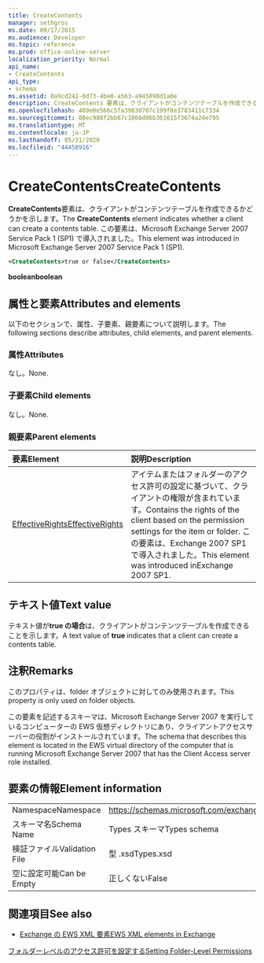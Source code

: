 ```yaml
---
title: CreateContents
manager: sethgros
ms.date: 09/17/2015
ms.audience: Developer
ms.topic: reference
ms.prod: office-online-server
localization_priority: Normal
api_name:
- CreateContents
api_type:
- schema
ms.assetid: 8a9cd241-0d73-4be8-a563-a945898d1a0e
description: CreateContents 要素は、クライアントがコンテンツテーブルを作成できるかどうかを示します。 この要素は、Microsoft Exchange Server 2007 Service Pack 1 (SP1) で導入されました。
ms.openlocfilehash: 409e0e566c5fa39830707c199f8e3783411c7334
ms.sourcegitcommit: 88ec988f2bb67c1866d06b361615f3674a24e795
ms.translationtype: MT
ms.contentlocale: ja-JP
ms.lasthandoff: 05/31/2020
ms.locfileid: "44458916"
---
```

# <a name="createcontents"></a><span data-ttu-id="1fefd-104">CreateContents</span><span class="sxs-lookup"><span data-stu-id="1fefd-104">CreateContents</span></span>

<span data-ttu-id="1fefd-105">**CreateContents**要素は、クライアントがコンテンツテーブルを作成できるかどうかを示します。</span><span class="sxs-lookup"><span data-stu-id="1fefd-105">The **CreateContents** element indicates whether a client can create a contents table.</span></span> <span data-ttu-id="1fefd-106">この要素は、Microsoft Exchange Server 2007 Service Pack 1 (SP1) で導入されました。</span><span class="sxs-lookup"><span data-stu-id="1fefd-106">This element was introduced in Microsoft Exchange Server 2007 Service Pack 1 (SP1).</span></span> 
  
```xml
<CreateContents>true or false</CreateContents>
```

 <span data-ttu-id="1fefd-107">**boolean**</span><span class="sxs-lookup"><span data-stu-id="1fefd-107">**boolean**</span></span>
## <a name="attributes-and-elements"></a><span data-ttu-id="1fefd-108">属性と要素</span><span class="sxs-lookup"><span data-stu-id="1fefd-108">Attributes and elements</span></span>

<span data-ttu-id="1fefd-109">以下のセクションで、属性、子要素、親要素について説明します。</span><span class="sxs-lookup"><span data-stu-id="1fefd-109">The following sections describe attributes, child elements, and parent elements.</span></span>
  
### <a name="attributes"></a><span data-ttu-id="1fefd-110">属性</span><span class="sxs-lookup"><span data-stu-id="1fefd-110">Attributes</span></span>

<span data-ttu-id="1fefd-111">なし。</span><span class="sxs-lookup"><span data-stu-id="1fefd-111">None.</span></span>
  
### <a name="child-elements"></a><span data-ttu-id="1fefd-112">子要素</span><span class="sxs-lookup"><span data-stu-id="1fefd-112">Child elements</span></span>

<span data-ttu-id="1fefd-113">なし。</span><span class="sxs-lookup"><span data-stu-id="1fefd-113">None.</span></span>
  
### <a name="parent-elements"></a><span data-ttu-id="1fefd-114">親要素</span><span class="sxs-lookup"><span data-stu-id="1fefd-114">Parent elements</span></span>

|<span data-ttu-id="1fefd-115">**要素**</span><span class="sxs-lookup"><span data-stu-id="1fefd-115">**Element**</span></span>|<span data-ttu-id="1fefd-116">**説明**</span><span class="sxs-lookup"><span data-stu-id="1fefd-116">**Description**</span></span>|
|:-----|:-----|
|[<span data-ttu-id="1fefd-117">EffectiveRights</span><span class="sxs-lookup"><span data-stu-id="1fefd-117">EffectiveRights</span></span>](effectiverights.md) <br/> |<span data-ttu-id="1fefd-118">アイテムまたはフォルダーのアクセス許可の設定に基づいて、クライアントの権限が含まれています。</span><span class="sxs-lookup"><span data-stu-id="1fefd-118">Contains the rights of the client based on the permission settings for the item or folder.</span></span> <span data-ttu-id="1fefd-119">この要素は、Exchange 2007 SP1 で導入されました。</span><span class="sxs-lookup"><span data-stu-id="1fefd-119">This element was introduced inExchange 2007 SP1.</span></span>  <br/> |
   
## <a name="text-value"></a><span data-ttu-id="1fefd-120">テキスト値</span><span class="sxs-lookup"><span data-stu-id="1fefd-120">Text value</span></span>

<span data-ttu-id="1fefd-121">テキスト値が**true の場合**は、クライアントがコンテンツテーブルを作成できることを示します。</span><span class="sxs-lookup"><span data-stu-id="1fefd-121">A text value of **true** indicates that a client can create a contents table.</span></span> 
  
## <a name="remarks"></a><span data-ttu-id="1fefd-122">注釈</span><span class="sxs-lookup"><span data-stu-id="1fefd-122">Remarks</span></span>

<span data-ttu-id="1fefd-123">このプロパティは、folder オブジェクトに対してのみ使用されます。</span><span class="sxs-lookup"><span data-stu-id="1fefd-123">This property is only used on folder objects.</span></span>
  
<span data-ttu-id="1fefd-124">この要素を記述するスキーマは、Microsoft Exchange Server 2007 を実行しているコンピューターの EWS 仮想ディレクトリにあり、クライアントアクセスサーバーの役割がインストールされています。</span><span class="sxs-lookup"><span data-stu-id="1fefd-124">The schema that describes this element is located in the EWS virtual directory of the computer that is running Microsoft Exchange Server 2007 that has the Client Access server role installed.</span></span>
  
## <a name="element-information"></a><span data-ttu-id="1fefd-125">要素の情報</span><span class="sxs-lookup"><span data-stu-id="1fefd-125">Element information</span></span>

|||
|:-----|:-----|
|<span data-ttu-id="1fefd-126">Namespace</span><span class="sxs-lookup"><span data-stu-id="1fefd-126">Namespace</span></span>  <br/> |https://schemas.microsoft.com/exchange/services/2006/types  <br/> |
|<span data-ttu-id="1fefd-127">スキーマ名</span><span class="sxs-lookup"><span data-stu-id="1fefd-127">Schema Name</span></span>  <br/> |<span data-ttu-id="1fefd-128">Types スキーマ</span><span class="sxs-lookup"><span data-stu-id="1fefd-128">Types schema</span></span>  <br/> |
|<span data-ttu-id="1fefd-129">検証ファイル</span><span class="sxs-lookup"><span data-stu-id="1fefd-129">Validation File</span></span>  <br/> |<span data-ttu-id="1fefd-130">型 .xsd</span><span class="sxs-lookup"><span data-stu-id="1fefd-130">Types.xsd</span></span>  <br/> |
|<span data-ttu-id="1fefd-131">空に設定可能</span><span class="sxs-lookup"><span data-stu-id="1fefd-131">Can be Empty</span></span>  <br/> |<span data-ttu-id="1fefd-132">正しくない</span><span class="sxs-lookup"><span data-stu-id="1fefd-132">False</span></span>  <br/> |
   
## <a name="see-also"></a><span data-ttu-id="1fefd-133">関連項目</span><span class="sxs-lookup"><span data-stu-id="1fefd-133">See also</span></span>



- [<span data-ttu-id="1fefd-134">Exchange の EWS XML 要素</span><span class="sxs-lookup"><span data-stu-id="1fefd-134">EWS XML elements in Exchange</span></span>](ews-xml-elements-in-exchange.md)


[<span data-ttu-id="1fefd-135">フォルダーレベルのアクセス許可を設定する</span><span class="sxs-lookup"><span data-stu-id="1fefd-135">Setting Folder-Level Permissions</span></span>](https://msdn.microsoft.com/library/c7530e86-5112-401c-b10a-9c054ae59f07%28Office.15%29.aspx)

